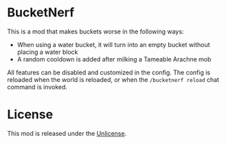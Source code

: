 # BucketNerf
This is a mod that makes buckets worse in the following ways:
* When using a water bucket, it will turn into an empty bucket without placing a water block
* A random cooldown is added after milking a Tameable Arachne mob

All features can be disabled and customized in the config. The config is reloaded when the world is reloaded, or when the `/bucketnerf reload` chat command is invoked.

# License
This mod is released under the [Unlicense](UNLICENSE).
